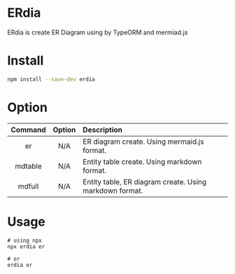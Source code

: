 # ERdia
ERdia is create ER Diagram using by TypeORM and mermiad.js

# Install

```sh
npm install --save-dev erdia
```

# Option
| Command | Option | Description |
| :-: | :-: | :- |
| er | N/A | ER diagram create. Using mermaid.js format. |
| mdtable | N/A | Entity table create. Using markdown format. |
| mdfull | N/A | Entity table, ER diagram create. Using markdown format. |

# Usage
```
# using npx
npx erdia er

# or 
erdia er
```
